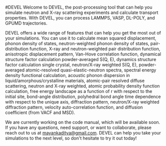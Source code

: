 #DEVEL
Welcome to DEVEL, the post-processing tool that can help you simulate neutron and X-ray scattering experiments and calculate transport properties. With DEVEL, you can process LAMMPS, VASP, DL-POLY, and GPUMD trajectories. 

DEVEL offers a wide range of features that can help you get the most out of your simulations. You can use it to calculate mean squared displacement, phonon density of states, neutron-weighted phonon density of states, pair-distribution function, X-ray and neutron-weighted pair distribution function, anisotropic displacement pattern, Van-Hove correlation function, dynamical structure factor calculation powder-averaged S(Q, E), dynamics structure factor calculation single crystal, neutron/X-ray weighted S(Q, E), powder-averaged atomic-resolved quasi-elastic-neutron spectra, spectral energy density functional calculation, acoustic phonon dispersion in liquid/amorphous/crystalline materials, atomic-pair resolved diffuse scattering, neutron and X-ray weighted, atomic probability density function calculation, free energy landscape as a function of r with respect to the initial site, bond-angle distribution, polyhedral bond angle time dependence with respect to the unique axis, diffraction pattern, neutron/X-ray weighted diffraction pattern, velocity auto-correlation function, and diffusion coefficient (from VACF and MSD).

We are currently working on the code manual, which will be available soon. If you have any questions, need support, or want to collaborate, please reach out to us at mayankaditya@gmail.com. DEVEL can help you take your simulations to the next level, so don't hesitate to try it out today!
